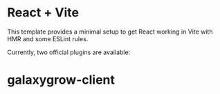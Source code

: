 # React + Vite

This template provides a minimal setup to get React working in Vite with HMR and some ESLint rules.

Currently, two official plugins are available:

# galaxygrow-client

